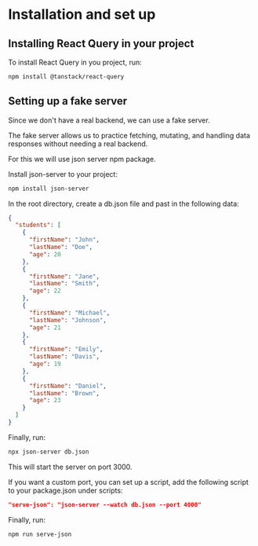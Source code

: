 # Installation and set up

## Installing React Query in your project

To install React Query in you project, run:

```bash
npm install @tanstack/react-query
```

## Setting up a fake server

Since we don't have a real backend, we can use a fake server.

The fake server allows us to practice fetching, mutating, and handling data responses without needing a real backend.

For this we will use json server npm package.

Install json-server to your project:

```bash
npm install json-server
```

In the root directory, create a db.json file and past in the following data:

```json
{
  "students": [
    {
      "firstName": "John",
      "lastName": "Doe",
      "age": 20
    },
    {
      "firstName": "Jane",
      "lastName": "Smith",
      "age": 22
    },
    {
      "firstName": "Michael",
      "lastName": "Johnson",
      "age": 21
    },
    {
      "firstName": "Emily",
      "lastName": "Davis",
      "age": 19
    },
    {
      "firstName": "Daniel",
      "lastName": "Brown",
      "age": 23
    }
  ]
}
```

Finally, run:

```bash
npx json-server db.json
```

This will start the server on port 3000.

If you want a custom port, you can set up a script, add the following script to your package.json under scripts:

```json
"serve-json": "json-server --watch db.json --port 4000"
```

Finally, run:

```bash
npm run serve-json
```